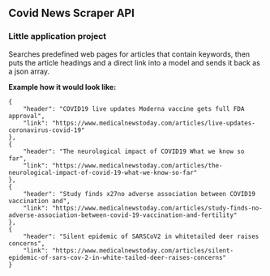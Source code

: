 ## Covid News Scraper API
### Little application project

Searches predefined web pages for articles that contain keywords, then puts the article headings and a direct link into a model and sends it back as a json array.

**Example how it would look like:**
```
{
    "header": "COVID19 live updates Moderna vaccine gets full FDA approval",
    "link": "https://www.medicalnewstoday.com/articles/live-updates-coronavirus-covid-19"
},
{
    "header": "The neurological impact of COVID19 What we know so far",
    "link": "https://www.medicalnewstoday.com/articles/the-neurological-impact-of-covid-19-what-we-know-so-far"
},
{
    "header": "Study finds x27no adverse association between COVID19 vaccination and",
    "link": "https://www.medicalnewstoday.com/articles/study-finds-no-adverse-association-between-covid-19-vaccination-and-fertility"
},
{
    "header": "Silent epidemic of SARSCoV2 in whitetailed deer raises concerns",
    "link": "https://www.medicalnewstoday.com/articles/silent-epidemic-of-sars-cov-2-in-white-tailed-deer-raises-concerns"
}
```
